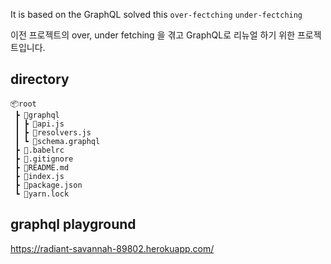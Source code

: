 
It is based on the GraphQL
solved this
`over-fectching`
`under-fectching`

이전 프로젝트의 over, under fetching
을 겪고 GraphQL로 리뉴얼 하기 위한 프로젝트입니다.

## directory
```
📦root
 ┣ 📂graphql
 ┃ ┣ 📜api.js
 ┃ ┣ 📜resolvers.js
 ┃ ┗ 📜schema.graphql
 ┣ 📜.babelrc
 ┣ 📜.gitignore
 ┣ 📜README.md
 ┣ 📜index.js
 ┣ 📜package.json
 ┗ 📜yarn.lock
```

## graphql playground
https://radiant-savannah-89802.herokuapp.com/
